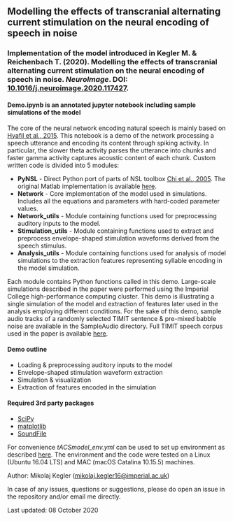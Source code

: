 ## Modelling the effects of transcranial alternating current stimulation on the neural encoding of speech in noise

### Implementation of the model introduced in Kegler M. & Reichenbach T. (2020). Modelling the effects of transcranial alternating current stimulation on the neural encoding of speech in noise. *NeuroImage*. DOI: [10.1016/j.neuroimage.2020.117427](https://doi.org/10.1016/j.neuroimage.2020.117427).

#### Demo.ipynb is an annotated jupyter notebook including sample simulations of the model

The core of the neural network encoding natural speech is mainly based on [Hyafil et al., 2015](https://elifesciences.org/articles/06213.pdf). This notebook is a demo of the network processing a speech utterance and encoding its content through spiking activity. In particular, the slower theta activity parses the utterance into chunks and faster gamma activity captures acoustic content of each chunk. Custom written code is divided into 5 modules:
- **PyNSL** - Direct Python port of parts of NSL toolbox [Chi et al., 2005](https://asa.scitation.org/doi/full/10.1121/1.1945807). The original Matlab implementation is available [here](http://nsl.isr.umd.edu/downloads.html).
- **Network** - Core implementation of the model used in simulations. Includes all the equations and parameters with hard-coded parameter values.
- **Network_utils** - Module containing functions used for preprocessing auditory inputs to the model.
- **Stimulation_utils** - Module containing functions used to extract and preprocess envelope-shaped stimulation waveforms derived from the speech stimulus.
- **Analysis_utils** - Module containing functions used for analysis of model simulations to the extraction features representing syllable encoding in the model simulation.

Each module contains Python functions called in this demo. Large-scale simulations described in the paper were performed using the Imperial College high-performance computing cluster. This demo is illustrating a single simulation of the model and extraction of features later used in the analysis employing different conditions. For the sake of this demo, sample audio tracks of a randomly selected TIMIT sentence & pre-mixed babble noise are available in the SampleAudio directory. Full TIMIT speech corpus used in the paper is available [here](https://catalog.ldc.upenn.edu/LDC93S1).

#### Demo outline
- Loading & preprocessing auditory inputs to the model
- Envelope-shaped stimulation waveform extraction
- Simulation & visualization
- Extraction of features encoded in the simulation

#### Required 3rd party packages
- [SciPy](https://www.scipy.org/)
- [matplotlib](https://matplotlib.org/)
- [SoundFile](https://pysoundfile.readthedocs.io/en/latest/)

For convenience *tACSmodel_env.yml* can be used to set up environment as described [here](https://docs.conda.io/projects/conda/en/latest/user-guide/tasks/manage-environments.html). The environment and the code were tested on a Linux (Ubuntu 16.04 LTS) and MAC (macOS Catalina 10.15.5) machines.

Author: Mikolaj Kegler (mikolaj.kegler16@imperial.ac.uk)

In case of any issues, questions or suggestions, please do open an issue in the repository and/or email me directly.

Last updated: 08 October 2020
